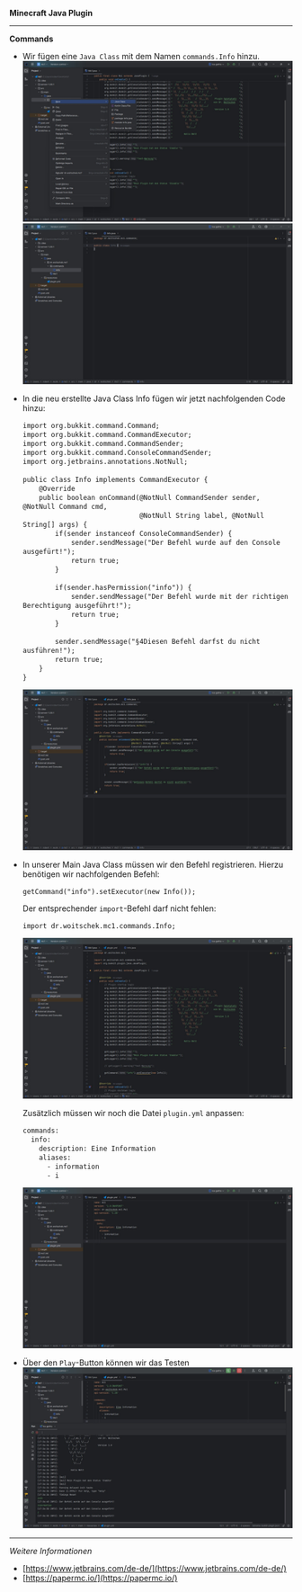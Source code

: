 **Minecraft Java Plugin**

---

**Commands**

- Wir fügen eine `Java Class` mit dem Namen `commands.Info` hinzu.
  ![Screenshot](https://github.com/dr-woitschek/minecraft/blob/main/JavaEdition/Plugins/mc-Commands/Bilder/IntelliJ_IDEA_01.jpg)
  ![Screenshot](https://github.com/dr-woitschek/minecraft/blob/main/JavaEdition/Plugins/mc-Commands/Bilder/IntelliJ_IDEA_02.jpg)

- In die neu erstellte Java Class Info fügen wir jetzt nachfolgenden Code hinzu:
  ```
  import org.bukkit.command.Command;
  import org.bukkit.command.CommandExecutor;
  import org.bukkit.command.CommandSender;
  import org.bukkit.command.ConsoleCommandSender;
  import org.jetbrains.annotations.NotNull;
  
  public class Info implements CommandExecutor {
      @Override
      public boolean onCommand(@NotNull CommandSender sender, @NotNull Command cmd,
                               @NotNull String label, @NotNull String[] args) {
          if(sender instanceof ConsoleCommandSender) {
              sender.sendMessage("Der Befehl wurde auf den Console ausgefürt!");
              return true;
          }
  
          if(sender.hasPermission("info")) {
              sender.sendMessage("Der Befehl wurde mit der richtigen Berechtigung ausgeführt!");
              return true;
          }
  
          sender.sendMessage("§4Diesen Befehl darfst du nicht ausführen!");
          return true;
      }
  }
  ```
  ![Screenshot](https://github.com/dr-woitschek/minecraft/blob/main/JavaEdition/Plugins/mc-Commands/Bilder/IntelliJ_IDEA_03.jpg)

- In unserer Main Java Class müssen wir den Befehl registrieren. Hierzu benötigen wir nachfolgenden Befehl:
  ```
  getCommand("info").setExecutor(new Info());
  ```

  Der entsprechender `import`-Befehl darf nicht fehlen:
  ```
  import dr.woitschek.mc1.commands.Info;
  ```
  ![Screenshot](https://github.com/dr-woitschek/minecraft/blob/main/JavaEdition/Plugins/mc-Commands/Bilder/IntelliJ_IDEA_04.jpg)

  Zusätzlich müssen wir noch die Datei `plugin.yml` anpassen:
  ```
  commands:
    info:
      description: Eine Information
      aliases:
        - information
        - i
  ```
  ![Screenshot](https://github.com/dr-woitschek/minecraft/blob/main/JavaEdition/Plugins/mc-Commands/Bilder/IntelliJ_IDEA_05.jpg)

- Über den `Play`-Button können wir das Testen
  ![Screenshot](https://github.com/dr-woitschek/minecraft/blob/main/JavaEdition/Plugins/mc-Commands/Bilder/IntelliJ_IDEA_06.jpg)

---

_Weitere Informationen_
- [https://www.jetbrains.com/de-de/](https://www.jetbrains.com/de-de/)
- [https://papermc.io/](https://papermc.io/)
